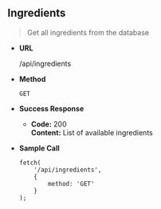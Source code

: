 **Ingredients**
----
> Get all ingredients from the database

* **URL**

    /api/ingredients

* **Method**

    `GET`

* **Success Response**

    * **Code:** 200 <br />
      **Content:** List of available ingredients

* **Sample Call**

    ```
    fetch(
        '/api/ingredients', 
        {
            method: 'GET'
        }
    );
    ```